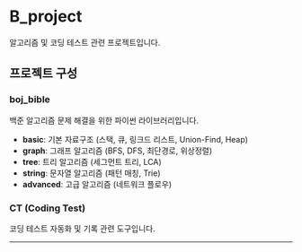 # B_project

알고리즘 및 코딩 테스트 관련 프로젝트입니다.

<!-- AUTO-UPDATE:START -->
<!-- 이 섹션은 GitHub Actions에 의해 자동으로 업데이트됩니다 -->
## 프로젝트 구성

### boj_bible
백준 알고리즘 문제 해결을 위한 파이썬 라이브러리입니다.

- **basic**: 기본 자료구조 (스택, 큐, 링크드 리스트, Union-Find, Heap)
- **graph**: 그래프 알고리즘 (BFS, DFS, 최단경로, 위상정렬)
- **tree**: 트리 알고리즘 (세그먼트 트리, LCA)
- **string**: 문자열 알고리즘 (패턴 매칭, Trie)
- **advanced**: 고급 알고리즘 (네트워크 플로우)

### CT (Coding Test)
코딩 테스트 자동화 및 기록 관련 도구입니다.

<!-- AUTO-UPDATE:END -->

---



<!-- LAST_PROCESSED_SHA: none -->

<!-- LAST_PROCESSED_SHA: 794aed384a93b45cc2c37158cd6bf360569af2e9 -->
